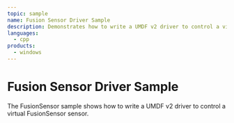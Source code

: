 ```yaml
---
topic: sample
name: Fusion Sensor Driver Sample
description: Demonstrates how to write a UMDF v2 driver to control a virtual FusionSensor sensor.
languages:
  - cpp
products:
  - windows
---
```


<!---
    name: Fusion Sensor Driver Sample
    platform: UMDF2
    language: cpp
    category: Sensors
    description: Demonstrates how to write a UMDF v2 driver to control a virtual FusionSensor sensor.
    samplefwlink: http://go.microsoft.com/fwlink/p/?LinkId=856914
--->

# Fusion Sensor Driver Sample

The FusionSensor sample shows how to write a UMDF v2 driver to control a virtual FusionSensor sensor.
